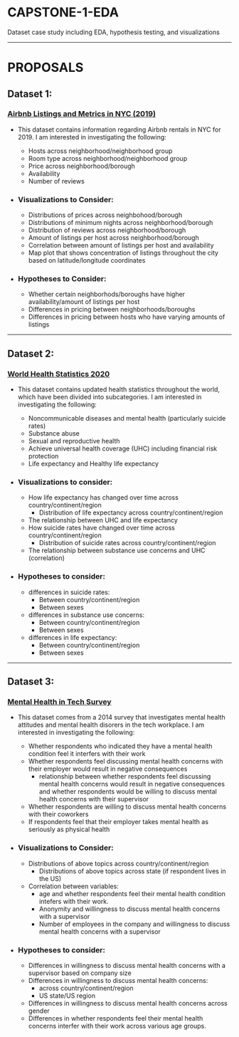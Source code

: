 # CAPSTONE-1-EDA
Dataset case study including EDA, hypothesis testing, and visualizations
_______________________________________
# PROPOSALS
## Dataset 1:
### [Airbnb Listings and Metrics in NYC (2019)](https://www.kaggle.com/dgomonov/new-york-city-airbnb-open-data)
* This dataset contains information regarding Airbnb rentals in NYC for 2019. I am interested in investigating the following:

  * Hosts across neighborhood/neighborhood group
  * Room type across neighborhood/neighborhood group
  * Price across neighborhood/borough
  * Availability
  * Number of reviews

* ### Visualizations to Consider:
  * Distributions of prices across neighbohood/borough
  * Distributions of minimum nights across neighborhood/borough
  * Distribution of reviews across neighborhood/borough
  * Amount of listings per host across neighborhood/borough
  * Correlation between amount of listings per host and availability
  * Map plot that shows concentration of listings throughout the city based on latitude/longitude coordinates

* ### Hypotheses to Consider:
  * Whether certain neighborhods/boroughs have higher availability/amount of listings per host
  * Differences in pricing between neighborhoods/boroughs
  * Differences in pricing between hosts who have varying amounts of listings

-------------------------------------------
## Dataset 2:
### [World Health Statistics 2020](https://www.kaggle.com/utkarshxy/who-worldhealth-statistics-2020-complete?select=crudeSuicideRates.csv)
* This dataset contains updated health statistics throughout the world, which have been divided into subcategories. I am interested in investigating the following:

  * Noncommunicable diseases and mental health (particularly suicide rates)
  * Substance abuse
  * Sexual and reproductive health
  * Achieve universal health coverage (UHC) including financial risk protection
  * Life expectancy and Healthy life expectancy

* ### Visualizations to consider:
  * How life expectancy has changed over time across country/continent/region
    * Distribution of life expectancy across country/continent/region
  * The relationship between UHC and life expectancy
  * How suicide rates have changed over time across country/continent/region
    * Distribution of suicide rates across country/continent/region
  * The relationship between substance use concerns and UHC (correlation)


* ### Hypotheses to consider:
  * differences in suicide rates:
    * Between country/continent/region
    * Between sexes
  * differences in substance use concerns:
    * Between country/continent/region
    * Between sexes
  * differences in life expectancy:
    * Between country/continent/region
    * Between sexes
-------------------------------------------
## Dataset 3:
### [Mental Health in Tech Survey](https://www.kaggle.com/osmi/mental-health-in-tech-survey)
* This dataset comes from a 2014 survey that investigates mental health attitudes and mental health disorers in the tech workplace. I am interested in investigating the following:

  * Whether respondents who indicated they have a mental health condition feel it interfers with their work
  * Whether respondents feel discussing mental health concerns with their employer would result in negative consequences
    * relationship between whether respondents feel discussing mental health concerns would result in negative consequences and whether respondents would be willing to discuss mental health concerns with their supervisor
  * Whether respondents are willing to discuss mental health concerns with their coworkers
  * If respondents feel that their employer takes mental health as seriously as physical health

* ### Visualizations to Consider:
  * Distributions of above topics across country/continent/region
    * Distributions of above topics across state (if respondent lives in the US)
  * Correlation between variables:
    * age and whether respondents feel their mental health condition intefers with their work.
    * Anonymity and willingness to discuss mental health concerns with a supervisor
    * Number of employees in the company and willingness to discuss mental health concerns with a supervisor

* ### Hypotheses to consider:
  * Differences in willingness to discuss mental health concerns with a supervisor based on company size
  * Differences in willingness to discuss mental health concerns:
    * across country/continent/region
    * US state/US region
  * Differences in willingness to discuss mental health concerns across gender
  * Differences in whether respondents feel their mental health concerns interfer with their work across various age groups.

